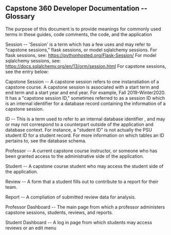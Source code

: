 
## Capstone 360 Developer Documentation -- Glossary

The purpose of this document is to provide meanings for commonly used terms in these guides, code comments, the code, and the application

Session -- 'Session' is a term which has a few uses and may refer to "capstone sessions," flask sessions, or model sqlalchemy sessions.
For flask sessions, see: https://pythonhosted.org/Flask-Session/ For model sqlalchemy sessions, see: https://docs.sqlalchemy.org/en/13/orm/session.html
For capstone sessions, see the entry below:

Capstone Session -- A capstone session refers to one instanstiation of a capstone course. 
A capstone session is associated with a start term and end term and a start year and end year. For example, Fall 2019-Winter2020.
It has a "capstone session ID," sometimes referred to as a session ID which is an internal identifier for a database record
containing the information of a capstone session.

ID -- This is a term used to refer to an internal database identifier , and may or may not correspond to a counterpart outside
of the application and database context. For instance, a "student ID" is not actually the PSU student ID for a student record.
For more information on which tables an ID pertains to, see the database schema.

Professor -- A current capstone course instructor, or someone who has been granted access to the administrative side of the application.

Student -- A capstone course student who may access the student side of the application.

Review -- A form that a student fills out to contribute to a report for their team.

Report -- A compliation of submitted review data for analysis.

Professor Dashboard -- The main page from which a professor administers capstone sessions, students, reviews, and reports.

Student Dashboard -- A log in page from which students may access reviews or an edit menu
